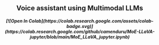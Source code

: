 <h2 align="center"> Voice assistant using Multimodal LLMs </h2>

<h5 align="center">
[![Open In Colab](https://colab.research.google.com/assets/colab-badge.svg)](https://colab.research.google.com/github/camenduru/MoE-LLaVA-jupyter/blob/main/MoE_LLaVA_jupyter.ipynb)
</h5>
